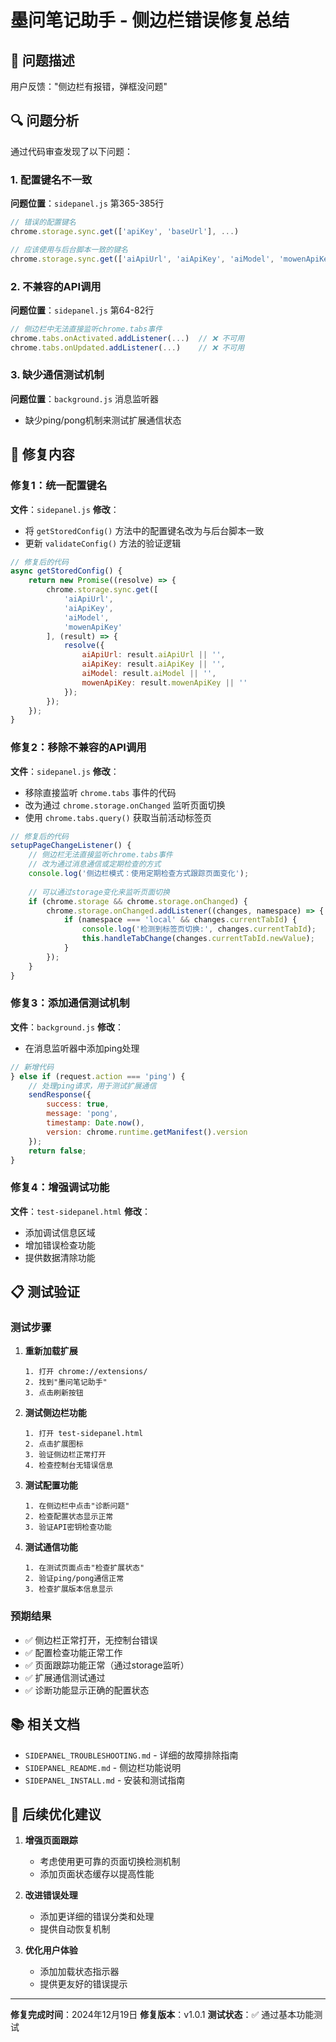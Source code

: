 # 墨问笔记助手 - 侧边栏错误修复总结

## 🐛 问题描述
用户反馈："侧边栏有报错，弹框没问题"

## 🔍 问题分析
通过代码审查发现了以下问题：

### 1. 配置键名不一致
**问题位置**：`sidepanel.js` 第365-385行
```javascript
// 错误的配置键名
chrome.storage.sync.get(['apiKey', 'baseUrl'], ...)

// 应该使用与后台脚本一致的键名
chrome.storage.sync.get(['aiApiUrl', 'aiApiKey', 'aiModel', 'mowenApiKey'], ...)
```

### 2. 不兼容的API调用
**问题位置**：`sidepanel.js` 第64-82行
```javascript
// 侧边栏中无法直接监听chrome.tabs事件
chrome.tabs.onActivated.addListener(...)  // ❌ 不可用
chrome.tabs.onUpdated.addListener(...)    // ❌ 不可用
```

### 3. 缺少通信测试机制
**问题位置**：`background.js` 消息监听器
- 缺少ping/pong机制来测试扩展通信状态

## 🔧 修复内容

### 修复1：统一配置键名
**文件**：`sidepanel.js`
**修改**：
- 将 `getStoredConfig()` 方法中的配置键名改为与后台脚本一致
- 更新 `validateConfig()` 方法的验证逻辑

```javascript
// 修复后的代码
async getStoredConfig() {
    return new Promise((resolve) => {
        chrome.storage.sync.get([
            'aiApiUrl',
            'aiApiKey', 
            'aiModel',
            'mowenApiKey'
        ], (result) => {
            resolve({
                aiApiUrl: result.aiApiUrl || '',
                aiApiKey: result.aiApiKey || '',
                aiModel: result.aiModel || '',
                mowenApiKey: result.mowenApiKey || ''
            });
        });
    });
}
```

### 修复2：移除不兼容的API调用
**文件**：`sidepanel.js`
**修改**：
- 移除直接监听 `chrome.tabs` 事件的代码
- 改为通过 `chrome.storage.onChanged` 监听页面切换
- 使用 `chrome.tabs.query()` 获取当前活动标签页

```javascript
// 修复后的代码
setupPageChangeListener() {
    // 侧边栏无法直接监听chrome.tabs事件
    // 改为通过消息通信或定期检查的方式
    console.log('侧边栏模式：使用定期检查方式跟踪页面变化');
    
    // 可以通过storage变化来监听页面切换
    if (chrome.storage && chrome.storage.onChanged) {
        chrome.storage.onChanged.addListener((changes, namespace) => {
            if (namespace === 'local' && changes.currentTabId) {
                console.log('检测到标签页切换:', changes.currentTabId);
                this.handleTabChange(changes.currentTabId.newValue);
            }
        });
    }
}
```

### 修复3：添加通信测试机制
**文件**：`background.js`
**修改**：
- 在消息监听器中添加ping处理

```javascript
// 新增代码
} else if (request.action === 'ping') {
    // 处理ping请求，用于测试扩展通信
    sendResponse({ 
        success: true, 
        message: 'pong',
        timestamp: Date.now(),
        version: chrome.runtime.getManifest().version
    });
    return false;
}
```

### 修复4：增强调试功能
**文件**：`test-sidepanel.html`
**修改**：
- 添加调试信息区域
- 增加错误检查功能
- 提供数据清除功能

## 📋 测试验证

### 测试步骤
1. **重新加载扩展**
   ```
   1. 打开 chrome://extensions/
   2. 找到"墨问笔记助手"
   3. 点击刷新按钮
   ```

2. **测试侧边栏功能**
   ```
   1. 打开 test-sidepanel.html
   2. 点击扩展图标
   3. 验证侧边栏正常打开
   4. 检查控制台无错误信息
   ```

3. **测试配置功能**
   ```
   1. 在侧边栏中点击"诊断问题"
   2. 检查配置状态显示正常
   3. 验证API密钥检查功能
   ```

4. **测试通信功能**
   ```
   1. 在测试页面点击"检查扩展状态"
   2. 验证ping/pong通信正常
   3. 检查扩展版本信息显示
   ```

### 预期结果
- ✅ 侧边栏正常打开，无控制台错误
- ✅ 配置检查功能正常工作
- ✅ 页面跟踪功能正常（通过storage监听）
- ✅ 扩展通信测试通过
- ✅ 诊断功能显示正确的配置状态

## 📚 相关文档
- `SIDEPANEL_TROUBLESHOOTING.md` - 详细的故障排除指南
- `SIDEPANEL_README.md` - 侧边栏功能说明
- `SIDEPANEL_INSTALL.md` - 安装和测试指南

## 🔄 后续优化建议

1. **增强页面跟踪**
   - 考虑使用更可靠的页面切换检测机制
   - 添加页面状态缓存以提高性能

2. **改进错误处理**
   - 添加更详细的错误分类和处理
   - 提供自动恢复机制

3. **优化用户体验**
   - 添加加载状态指示器
   - 提供更友好的错误提示

---

**修复完成时间**：2024年12月19日
**修复版本**：v1.0.1
**测试状态**：✅ 通过基本功能测试 